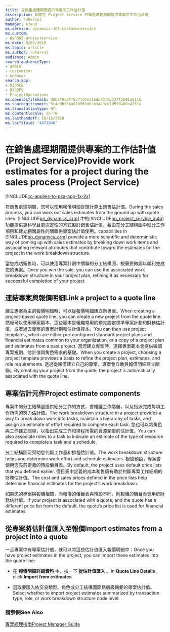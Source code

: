 ```yaml
---
title: 在銷售處理期間提供專案的工作估計值
description: 如何在 Project Service 的銷售處理期間提供專案的工作估計值
author: ruhercul
manager: kfend
ms.service: dynamics-365-customerservice
ms.custom:
- dyn365-projectservice
ms.date: 8/03/2018
ms.topic: article
ms.author: ruhercul
audience: Admin
search.audienceType:
- admin
- customizer
- enduser
search.app:
- D365CE
- D365PS
- ProjectOperations
ms.openlocfilehash: ddb7f8c0ff8c7fd7e51edb42f9d227f2b91a811b
ms.sourcegitcommit: 5c4c9bf3ba018562d6cb3443c01d550489c415fa
ms.translationtype: HT
ms.contentlocale: zh-TW
ms.lasthandoff: 10/16/2020
ms.locfileid: "4073046"
---
```

# <a name="provide-work-estimates-for-a-project-during-the-sales-process-project-service"></a><span data-ttu-id="8df29-103">在銷售處理期間提供專案的工作估計值 (Project Service)</span><span class="sxs-lookup"><span data-stu-id="8df29-103">Provide work estimates for a project during the sales process (Project Service)</span></span>

[!INCLUDE[cc-applies-to-psa-app-1x-2x](../includes/cc-applies-to-psa-app-1x-2x.md)]

<span data-ttu-id="8df29-104">在銷售處理期間，您可以使用報價明細從頭計算出銷售估計值。</span><span class="sxs-lookup"><span data-stu-id="8df29-104">During the sales process, you can work out sales estimates from the ground up with quote lines.</span></span> [!INCLUDE[pn_dynamics_crm](../includes/pn-dynamics-crm.md)] <span data-ttu-id="8df29-105">中的[!INCLUDE[pn_project_service_auto](../includes/pn-project-service-auto.md)]功能提供更科學且更決定性的方式擬訂銷售估計值，藉由在分工結構圖中細分工作項目和建立相關屬性的關聯供專案估計值使用。</span><span class="sxs-lookup"><span data-stu-id="8df29-105">capabilities in [!INCLUDE[pn_dynamics_crm](../includes/pn-dynamics-crm.md)] provide a more scientific and deterministic way of coming up with sales estimates by breaking down work items and associating relevant attributes that contribute toward the estimates for the project in the work breakdown structure.</span></span>  
  
 <span data-ttu-id="8df29-106">當您成功銷售時，可以使用專案計劃中關聯的分工結構圖，視需要微調以順利完成您的專案。</span><span class="sxs-lookup"><span data-stu-id="8df29-106">Once you win the sale, you can use the associated work breakdown structure in your project plan, refining it as necessary for successful completion of your project.</span></span>  
  
## <a name="link-a-project-to-a-quote-line"></a><span data-ttu-id="8df29-107">連結專案與報價明細</span><span class="sxs-lookup"><span data-stu-id="8df29-107">Link a project to a quote line</span></span>  
 <span data-ttu-id="8df29-108">建立專案為主的報價明細時，可以從報價明細建立新專案。</span><span class="sxs-lookup"><span data-stu-id="8df29-108">When creating a project-based quote line, you can create a new project from the quote line.</span></span> <span data-ttu-id="8df29-109">然後可以使用專案範本，這些範本是組織常用的預先設定標準專案計劃和財務估計值，或者過去專案的專案計劃和估計值複本。</span><span class="sxs-lookup"><span data-stu-id="8df29-109">You can then use project templates, which are either pre-configured standard project plans and financial estimates common to your organization, or a copy of a project plan and estimates from a past project.</span></span> <span data-ttu-id="8df29-110">當您建立專案時，選擇專案範本會提供微調專案規劃、估計值與角色需求的基礎。</span><span class="sxs-lookup"><span data-stu-id="8df29-110">When you create a project, choosing a project template provides a basis to refine the project plan, estimates, and role requirements.</span></span> <span data-ttu-id="8df29-111">透過從報價建立自己的專案，專案會自動與報價明細建立關聯。</span><span class="sxs-lookup"><span data-stu-id="8df29-111">By creating your project from the quote, the project is automatically associated with the quote line.</span></span>  
  
## <a name="project-estimate-components"></a><span data-ttu-id="8df29-112">專案估計元件</span><span class="sxs-lookup"><span data-stu-id="8df29-112">Project estimate components</span></span>  
 <span data-ttu-id="8df29-113">專案中的分工結構圖提供細分工作的方式，會維護工作階層，以及指派完成每項工作所需的努力估計值。</span><span class="sxs-lookup"><span data-stu-id="8df29-113">The work breakdown structure in a project provides a way to break down work into tasks, maintain a hierarchy of tasks, and assign an estimate of effort required to complete each task.</span></span> <span data-ttu-id="8df29-114">您也可以將角色與工作建立關聯，以指出完成工作和排程所需的資源類型的估計值。</span><span class="sxs-lookup"><span data-stu-id="8df29-114">You can also associate roles to a task to indicate an estimate of the type of resource required to complete a task and a schedule.</span></span>  
  
 <span data-ttu-id="8df29-115">分工結構圖可幫助您判斷工作量和排程估計值。</span><span class="sxs-lookup"><span data-stu-id="8df29-115">The work breakdown structure helps you determine work effort and schedule estimates.</span></span> <span data-ttu-id="8df29-116">根據預設，專案會使用您先前定義的預設價目表。</span><span class="sxs-lookup"><span data-stu-id="8df29-116">By default, the project uses default price lists that you defined earlier.</span></span> <span data-ttu-id="8df29-117">價目表中定義的成本和售價有助於判斷專案工作細項的財務估計值。</span><span class="sxs-lookup"><span data-stu-id="8df29-117">The cost and sales prices defined in the price lists help determine financial estimates for the project’s work breakdown.</span></span>  
  
 <span data-ttu-id="8df29-118">如果您的專案與報價相關，而報價的價目表與預設不同，則報價的價目表會用於財務估計值。</span><span class="sxs-lookup"><span data-stu-id="8df29-118">If your project is associated with a quote, and the quote has a different price list from the default, the quote’s price list is used for financial estimates.</span></span>  
  
## <a name="import-estimates-from-a-project-into-a-quote"></a><span data-ttu-id="8df29-119">從專案將估計值匯入至報價</span><span class="sxs-lookup"><span data-stu-id="8df29-119">Import estimates from a project into a quote</span></span>  
 <span data-ttu-id="8df29-120">一旦專案中有專案估計值，就可以將這些估計值匯入報價明細中：</span><span class="sxs-lookup"><span data-stu-id="8df29-120">Once you have project estimates in the project, you can import these estimates into the quote line:</span></span>  
  
-   <span data-ttu-id="8df29-121">在 **報價明細詳細資料** 中，按一下 **從估計值匯入** 。</span><span class="sxs-lookup"><span data-stu-id="8df29-121">In **Quote Line Details** , click **Import from estimates**.</span></span> 

-   <span data-ttu-id="8df29-122">選取要匯入依交易類型、角色或分工結構圖節點層級摘要的專案估計值。</span><span class="sxs-lookup"><span data-stu-id="8df29-122">Select whether to import project estimates summarized by transaction type, role, or work breakdown structure node level.</span></span>  
  
### <a name="see-also"></a><span data-ttu-id="8df29-123">請參閱</span><span class="sxs-lookup"><span data-stu-id="8df29-123">See Also</span></span>  
 [<span data-ttu-id="8df29-124">專案經理指南</span><span class="sxs-lookup"><span data-stu-id="8df29-124">Project Manager Guide</span></span>](../psa/project-manager-guide.md)
